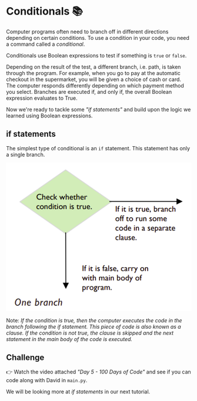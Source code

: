 # Conditionals 📚

Computer programs often need to branch off in different directions depending on certain conditions. To use a condition in your code, you need a command called a *conditional*. 

Conditionals use Boolean expressions to test if something is 
``true`` or ``false``. 

Depending on the result of the test, a different branch, i.e. path, is taken through the program. For example, when you go to pay at the automatic checkout in the supermarket, you will be given a choice of cash or card. The computer responds differently depending on which payment method you select.
Branches are executed if, and only if, the overall Boolean 
expression evaluates to True.

Now we're ready to tackle some *"if statements"* and build upon the logic we learned using Boolean expressions.

## if statements

The simplest type of conditional is an ``if`` statement. This 
statement has only a single branch.

![image](image_14.png)

Note: *If the condition is true, then the computer executes the code in the branch following the if statement. This piece of code is also known as a clause. If the condition is not true, the clause is skipped and the next statement in the main body of 
the code is executed.*

## Challenge

👉 Watch the video attached *"Day 5 - 100 Days of Code"* and see if you can code along with David in `main.py`.

We will be looking more at *if statements* in our next tutorial. 


